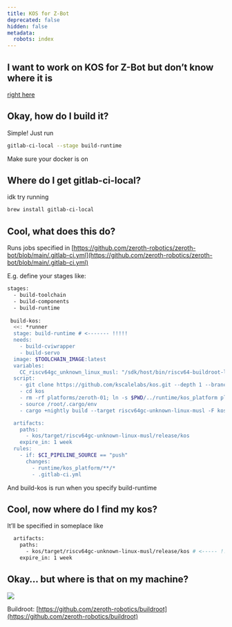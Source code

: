 ```yaml
---
title: KOS for Z-Bot
deprecated: false
hidden: false
metadata:
  robots: index
---
```

## I want to work on KOS for Z-Bot but don’t know where it is

[right here](https://github.com/zeroth-robotics/zeroth-bot/tree/main/kos-zbot)

## Okay, how do I build it?

Simple! Just run

```bash
gitlab-ci-local --stage build-runtime
```

Make sure your docker is on

## Where do I get gitlab-ci-local?

idk try running

```bash
brew install gitlab-ci-local
```

## Cool, what does this do?

Runs jobs specified in [https://github.com/zeroth-robotics/zeroth-bot/blob/main/.gitlab-ci.yml](https://github.com/zeroth-robotics/zeroth-bot/blob/main/.gitlab-ci.yml)

E.g. define your stages like:

```bash
stages:
  - build-toolchain
  - build-components
  - build-runtime
  
 build-kos:
  <<: *runner
  stage: build-runtime # <------- !!!!!
  needs:
    - build-cviwrapper
    - build-servo
  image: $TOOLCHAIN_IMAGE:latest
  variables:
    CC_riscv64gc_unknown_linux_musl: "/sdk/host/bin/riscv64-buildroot-linux-musl-gcc.br_real"
  script:
    - git clone https://github.com/kscalelabs/kos.git --depth 1 --branch zbot-feetechv2
    - cd kos
    - rm -rf platforms/zeroth-01; ln -s $PWD/../runtime/kos_platform platforms/zeroth-01
    - source /root/.cargo/env
    - cargo +nightly build --target riscv64gc-unknown-linux-musl -F kos-zeroth-01 -Zbuild-std --release

  artifacts:
    paths:
      - kos/target/riscv64gc-unknown-linux-musl/release/kos
    expire_in: 1 week
  rules:
    - if: $CI_PIPELINE_SOURCE == "push"
      changes:
        - runtime/kos_platform/**/*
        - .gitlab-ci.yml
```

And build-kos is run when you specify build-runtime

## Cool, now where do I find my kos?

It’ll be specified in someplace like

```bash
  artifacts:
    paths:
      - kos/target/riscv64gc-unknown-linux-musl/release/kos # <----- !!!!!!
    expire_in: 1 week
```

## Okay… but where is that on my machine?

![](https://files.readme.io/26479e0947ff034bc343193914363ab40ea186000ab84661ed9676b21f5e5565-image.png)

Buildroot: [https://github.com/zeroth-robotics/buildroot](https://github.com/zeroth-robotics/buildroot)